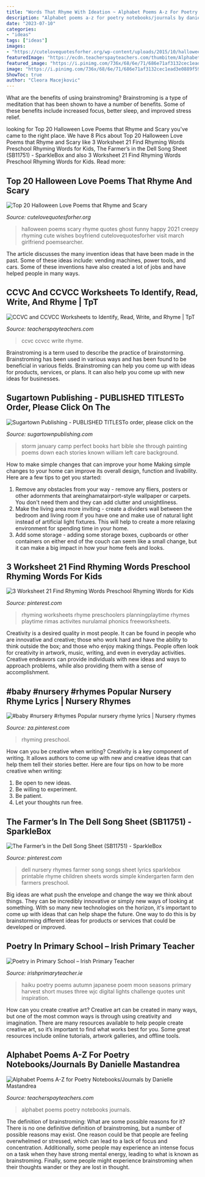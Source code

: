 ```yaml
---
title: "Words That Rhyme With Ideation ~ Alphabet Poems A-z For Poetry Notebooks/journals By Danielle Mastandrea"
description: "Alphabet poems a-z for poetry notebooks/journals by danielle mastandrea"
date: "2023-07-10"
categories:
- "ideas"
tags: ["ideas"]
images:
- "https://cutelovequotesforher.org/wp-content/uploads/2015/10/halloween-2015-2016-ideas.jpg"
featuredImage: "https://ecdn.teacherspayteachers.com/thumbitem/Alphabet-Poems-A-Z-for-Poetry-NotebooksJournals-1500873680/original-264122-3.jpg"
featured_image: "https://i.pinimg.com/736x/68/6e/71/686e71af3132cec1ead3e0889f59351a.jpg"
image: "https://i.pinimg.com/736x/68/6e/71/686e71af3132cec1ead3e0889f59351a.jpg"
ShowToc: true
author: "Cleora Macejkovic"
---
```



What are the benefits of using brainstroming?
Brainstroming is a type of meditation that has been shown to have a number of benefits. Some of these benefits include increased focus, better sleep, and improved stress relief.

	

		
looking for Top 20 Halloween Love Poems that Rhyme and Scary you've came to the right place. We have 8 Pics about Top 20 Halloween Love Poems that Rhyme and Scary like 3 Worksheet 21 Find Rhyming Words Preschool Rhyming Words for Kids, The Farmer’s in the Dell Song Sheet (SB11751) - SparkleBox and also 3 Worksheet 21 Find Rhyming Words Preschool Rhyming Words for Kids. Read more:
		
    
## Top 20 Halloween Love Poems That Rhyme And Scary

<img loading=lazy src="https://cutelovequotesforher.org/wp-content/uploads/2015/10/halloween-2015-2016-ideas.jpg" onerror="this.onerror=null;this.src='https://tse1.mm.bing.net/th?id=OIP.vdAz2znOEeoB0U8LCwbGnwHaIb&amp;pid=15.1';" alt="Top 20 Halloween Love Poems that Rhyme and Scary">

_Source: cutelovequotesforher.org_

>halloween poems scary rhyme quotes ghost funny happy 2021 creepy rhyming cute wishes boyfriend cutelovequotesforher visit march girlfriend poemsearcher. 

	

The article discusses the many invention ideas that have been made in the past. Some of these ideas include: vending machines, power tools, and cars. Some of these inventions have also created a lot of jobs and have helped people in many ways.

    
## CCVC And CCVCC Worksheets To Identify, Read, Write, And Rhyme | TpT

<img loading=lazy src="https://ecdn.teacherspayteachers.com/thumbitem/CCVC-and-CCVCC-Worksheets-to-Identify-Read-Write-and-Rhyme-3742017-1585831797/original-3742017-4.jpg" onerror="this.onerror=null;this.src='https://tse4.mm.bing.net/th?id=OIP.ZCr_nFtdjDfxmYgV5npVTQAAAA&amp;pid=15.1';" alt="CCVC and CCVCC Worksheets to Identify, Read, Write, and Rhyme | TpT">

_Source: teacherspayteachers.com_

>ccvc ccvcc write rhyme. 

	

Brainstroming is a term used to describe the practice of brainstorming. Brainstroming has been used in various ways and has been found to be beneficial in various fields. Brainstroming can help you come up with ideas for products, services, or plans. It can also help you come up with new ideas for businesses.

    
## Sugartown Publishing - PUBLISHED TITLESTo Order, Please Click On The

<img loading=lazy src="http://sugartownpublishing.com/yahoo_site_admin/assets/images/Hart-cover-sm1.45135441_std.jpg" onerror="this.onerror=null;this.src='https://tse2.mm.bing.net/th?id=OIP.sK4jhMR9s20q_eeK6SKTIQAAAA&amp;pid=15.1';" alt="Sugartown Publishing - PUBLISHED TITLESTo order, please click on the">

_Source: sugartownpublishing.com_

>storm january camp perfect books hart bible she through painting poems down each stories known william left care background. 

	

How to make simple changes that can improve your home
Making simple changes to your home can improve its overall design, function and livability. Here are a few tips to get you started: 
1. Remove any obstacles from your way - remove any fliers, posters or other adornments that areinghamatairport-style wallpaper or carpets. You don't need them and they can add clutter and unsightliness. 
2. Make the living area more inviting - create a dividers wall between the bedroom and living room if you have one and make use of natural light instead of artificial light fixtures. This will help to create a more relaxing environment for spending time in your home. 
3. Add some storage - adding some storage boxes, cupboards or other containers on either end of the couch can seem like a small change, but it can make a big impact in how your home feels and looks.

    
## 3 Worksheet 21 Find Rhyming Words Preschool Rhyming Words For Kids

<img loading=lazy src="https://i.pinimg.com/736x/68/6e/71/686e71af3132cec1ead3e0889f59351a.jpg" onerror="this.onerror=null;this.src='https://tse4.mm.bing.net/th?id=OIP.prHoOk6YEFzZbpWdEP1JpQHaL1&amp;pid=15.1';" alt="3 Worksheet 21 Find Rhyming Words Preschool Rhyming Words for Kids">

_Source: pinterest.com_

>rhyming worksheets rhyme preschoolers planningplaytime rhymes playtime rimas activites nurulamal phonics freeworksheets. 

	

Creativity is a desired quality in most people. It can be found in people who are innovative and creative; those who work hard and have the ability to think outside the box; and those who enjoy making things. People often look for creativity in artwork, music, writing, and even in everyday activities. Creative endeavors can provide individuals with new ideas and ways to approach problems, while also providing them with a sense of accomplishment.

    
## #baby #nursery #rhymes Popular Nursery Rhyme Lyrics | Nursery Rhymes

<img loading=lazy src="https://i.pinimg.com/736x/bd/20/39/bd20393ba59d75adb9b6f0b3b92804cb.jpg" onerror="this.onerror=null;this.src='https://tse3.mm.bing.net/th?id=OIP.yfQ-A-msgi4U8pc63C_jdQAAAA&amp;pid=15.1';" alt="#baby #nursery #rhymes Popular nursery rhyme lyrics | Nursery rhymes">

_Source: za.pinterest.com_

>rhyming preschool. 

	

How can you be creative when writing?
Creativity is a key component of writing. It allows authors to come up with new and creative ideas that can help them tell their stories better. Here are four tips on how to be more creative when writing:
1. Be open to new ideas.
2. Be willing to experiment.
3. Be patient.
4. Let your thoughts run free.

    
## The Farmer’s In The Dell Song Sheet (SB11751) - SparkleBox

<img loading=lazy src="https://i.pinimg.com/736x/1a/47/4e/1a474ea937d039a94212d9680b35e8e6.jpg" onerror="this.onerror=null;this.src='https://tse2.mm.bing.net/th?id=OIP.EeJpWslSymnStJxI13Hj3wHaKe&amp;pid=15.1';" alt="The Farmer’s in the Dell Song Sheet (SB11751) - SparkleBox">

_Source: pinterest.com_

>dell nursery rhymes farmer song songs sheet lyrics sparklebox printable rhyme children sheets words simple kindergarten farm den farmers preschool. 

	

Big ideas are what push the envelope and change the way we think about things. They can be incredibly innovative or simply new ways of looking at something. With so many new technologies on the horizon, it's important to come up with ideas that can help shape the future. One way to do this is by brainstorming different ideas for products or services that could be developed or improved.

    
## Poetry In Primary School – Irish Primary Teacher

<img loading=lazy src="http://i1.wp.com/2.bp.blogspot.com/-LF24CY6WV48/VQYFnOTXxgI/AAAAAAAAC9Y/36XJndNfQeE/s1600/haiku%2B2.jpg?resize=160%2C200" onerror="this.onerror=null;this.src='https://tse4.mm.bing.net/th?id=OIP.sTF2sTXFNw0_Fr7iYY9ORwHaJQ&amp;pid=15.1';" alt="Poetry in Primary School – Irish Primary Teacher">

_Source: irishprimaryteacher.ie_

>haiku poetry poems autumn japanese poem moon seasons primary harvest short muses three wjc digital lights challenge quotes unit inspiration. 

	

How can you create creative art?
Creative art can be created in many ways, but one of the most common ways is through using creativity and imagination. There are many resources available to help people create creative art, so it’s important to find what works best for you. Some great resources include online tutorials, artwork galleries, and offline tools.

    
## Alphabet Poems A-Z For Poetry Notebooks/Journals By Danielle Mastandrea

<img loading=lazy src="https://ecdn.teacherspayteachers.com/thumbitem/Alphabet-Poems-A-Z-for-Poetry-NotebooksJournals-1500873680/original-264122-3.jpg" onerror="this.onerror=null;this.src='https://tse4.mm.bing.net/th?id=OIP.3u4WYjXi2E2GP5sTJ7bCGQAAAA&amp;pid=15.1';" alt="Alphabet Poems A-Z for Poetry Notebooks/Journals by Danielle Mastandrea">

_Source: teacherspayteachers.com_

>alphabet poems poetry notebooks journals. 

	

The definition of brainstroming: What are some possible reasons for it?
There is no one definitive definition of brainstroming, but a number of possible reasons may exist. One reason could be that people are feeling overwhelmed or stressed, which can lead to a lack of focus and concentration. Additionally, some people may experience an intense focus on a task when they have strong mental energy, leading to what is known as brainstroming. Finally, some people might experience brainstroming when their thoughts wander or they are lost in thought.

